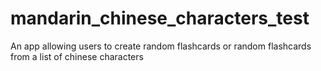 # mandarin_chinese_characters_test
An app allowing users to create random flashcards or random flashcards from a list of chinese characters
